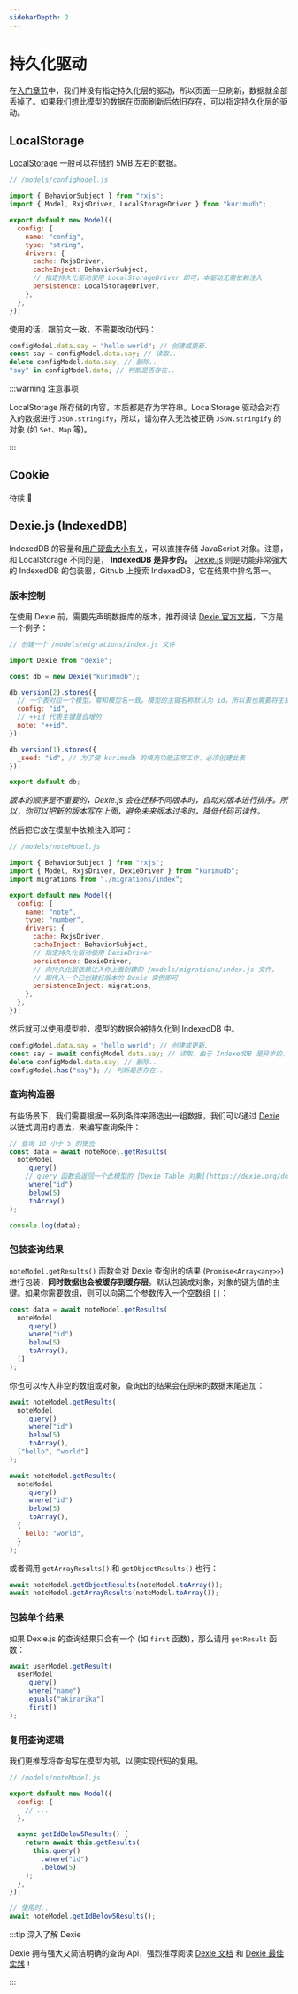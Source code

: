 ```yaml
---
sidebarDepth: 2
---
```


# 持久化驱动

在[入门章节](/intro/)中，我们并没有指定持久化层的驱动，所以页面一旦刷新，数据就全部丢掉了。如果我们想此模型的数据在页面刷新后依旧存在，可以指定持久化层的驱动。

## LocalStorage

[LocalStorage](https://developer.mozilla.org/docs/Web/API/Window/localStorage) 一般可以存储约 5MB 左右的数据。

```js {13,14}
// /models/configModel.js

import { BehaviorSubject } from "rxjs";
import { Model, RxjsDriver, LocalStorageDriver } from "kurimudb";

export default new Model({
  config: {
    name: "config",
    type: "string",
    drivers: {
      cache: RxjsDriver,
      cacheInject: BehaviorSubject,
      // 指定持久化驱动使用 LocalStorageDriver 即可，本驱动无需依赖注入
      persistence: LocalStorageDriver,
    },
  },
});
```

使用的话，跟前文一致，不需要改动代码：

```js
configModel.data.say = "hello world"; // 创建或更新..
const say = configModel.data.say; // 读取..
delete configModel.data.say; // 删除..
"say" in configModel.data; // 判断是否存在..
```

:::warning 注意事项

LocalStorage 所存储的内容，本质都是存为字符串。LocalStorage 驱动会对存入的数据进行 `JSON.stringify`，所以，请勿存入无法被正确 `JSON.stringify` 的对象 (如 `Set`、`Map` 等)。

:::

## Cookie

待续 🐸

## Dexie.js (IndexedDB)

IndexedDB 的容量和[用户硬盘大小有关](https://web.dev/storage-for-the-web/#how-much)，可以直接存储 JavaScript 对象。注意，和 LocalStorage 不同的是， **IndexedDB 是异步的。** [Dexie.js](https://dexie.org/) 则是功能非常强大的 IndexedDB 的包装器，Github 上搜索 IndexedDB，它在结果中排名第一。

### 版本控制

在使用 Dexie 前，需要先声明数据库的版本，推荐阅读 [Dexie 官方文档](https://dexie.org/docs/Tutorial/Design#database-versioning)，下方是一个例子：

```js
// 创建一个 /models/migrations/index.js 文件

import Dexie from "dexie";

const db = new Dexie("kurimudb");

db.version(2).stores({
  // 一个表对应一个模型，需和模型名一致。模型的主键名称默认为 id，所以表也需要将主键设置为 id
  config: "id",
  // ++id 代表主键是自增的
  note: "++id",
});

db.version(1).stores({
  _seed: "id", // 为了使 kurimudb 的填充功能正常工作，必须创建此表
});

export default db;
```

_版本的顺序是不重要的，Dexie.js 会在迁移不同版本时，自动对版本进行排序。所以，你可以把新的版本写在上面，避免未来版本过多时，降低代码可读性。_

然后把它放在模型中依赖注入即可：

```js {15,18}
// /models/noteModel.js

import { BehaviorSubject } from "rxjs";
import { Model, RxjsDriver, DexieDriver } from "kurimudb";
import migrations from "./migrations/index";

export default new Model({
  config: {
    name: "note",
    type: "number",
    drivers: {
      cache: RxjsDriver,
      cacheInject: BehaviorSubject,
      // 指定持久化驱动使用 DexieDriver
      persistence: DexieDriver,
      // 向持久化层依赖注入你上面创建的 /models/migrations/index.js 文件，
      // 即传入一个已创建好版本的 Dexie 实例即可
      persistenceInject: migrations,
    },
  },
});
```

然后就可以使用模型啦，模型的数据会被持久化到 IndexedDB 中。

```js
configModel.data.say = "hello world"; // 创建或更新..
const say = await configModel.data.say; // 读取，由于 IndexedDB 是异步的，所以需要加 await..
delete configModel.data.say; // 删除..
configModel.has("say"); // 判断是否存在..
```

### 查询构造器

有些场景下，我们需要根据一系列条件来筛选出一组数据，我们可以通过 [Dexie](https://dexie.org/docs/Table/Table) 以链式调用的语法，来编写查询条件：

```js
// 查询 id 小于 5 的便签
const data = await noteModel.getResults(
  noteModel
    .query()
    // query 函数会返回一个此模型的 [Dexie Table 对象](https://dexie.org/docs/Table/Table)
    .where("id")
    .below(5)
    .toArray()
);

console.log(data);
```

### 包装查询结果

`noteModel.getResults()` 函数会对 Dexie 查询出的结果 (`Promise<Array<any>>`) 进行包装，**同时数据也会被缓存到缓存层**。默认包装成对象，对象的键为值的主键。如果你需要数组，则可以向第二个参数传入一个空数组 `[]`：

```js {7}
const data = await noteModel.getResults(
  noteModel
    .query()
    .where("id")
    .below(5)
    .toArray(),
  []
);
```

你也可以传入非空的数组或对象，查询出的结果会在原来的数据末尾追加：

```js {7,16,17,18}
await noteModel.getResults(
  noteModel
    .query()
    .where("id")
    .below(5)
    .toArray(),
  ["hello", "world"]
);

await noteModel.getResults(
  noteModel
    .query()
    .where("id")
    .below(5)
    .toArray(),
  {
    hello: "world",
  }
);
```

或者调用 `getArrayResults()` 和 `getObjectResults()` 也行：

```js
await noteModel.getObjectResults(noteModel.toArray());
await noteModel.getArrayResults(noteModel.toArray());
```

### 包装单个结果

如果 Dexie.js 的查询结果只会有一个 (如 `first` 函数)，那么请用 `getResult` 函数：

```js
await userModel.getResult(
  userModel
    .query()
    .where("name")
    .equals("akirarika")
    .first()
);
```

### 复用查询逻辑

我们更推荐将查询写在模型内部，以便实现代码的复用。

```js {8,9,10,11,12,13,14}
// /models/noteModel.js

export default new Model({
  config: {
    // ...
  },

  async getIdBelow5Results() {
    return await this.getResults(
      this.query()
        .where("id")
        .below(5)
    );
  },
});

// 使用时..
await noteModel.getIdBelow5Results();
```

:::tip 深入了解 Dexie

Dexie 拥有强大又简洁明确的查询 Api，强烈推荐阅读 [Dexie 文档](https://dexie.org/docs/API-Reference) 和 [Dexie 最佳实践](https://dexie.org/docs/Tutorial/Best-Practices#1-understand-promises)！

:::
